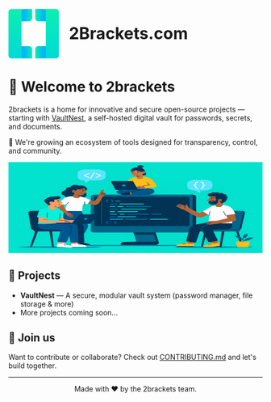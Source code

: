 <p>
  <img src="https://github.com/2brackets/.github/blob/main/images/icon.png?raw=true" alt="2brackets logo" width="100" style="vertical-align: middle;"/>
  <span style="font-size: 2rem; font-weight: bold; vertical-align: middle; margin-left: 1rem;">2Brackets.com</span>
</p>

# 🚀 Welcome to 2brackets

2brackets is a home for innovative and secure open-source projects — starting with [VaultNest](https://github.com/2brackets/vaultnest.clients), a self-hosted digital vault for passwords, secrets, and documents.

🌱 We're growing an ecosystem of tools designed for transparency, control, and community.

<p align="center">
  <img src="https://github.com/2brackets/.github/blob/main/images/banner.png?raw=true" alt="Banner showing developers building together" width="1200" height="180"/>
</p>

## 🧩 Projects
- **VaultNest** — A secure, modular vault system (password manager, file storage & more)
- More projects coming soon...

## 🤝 Join us
Want to contribute or collaborate? Check out [CONTRIBUTING.md](https://github.com/2brackets/.github/blob/main/CONTRIBUTING.md) and let's build together.

---

<p align="center">Made with ❤️ by the 2brackets team.</p>
